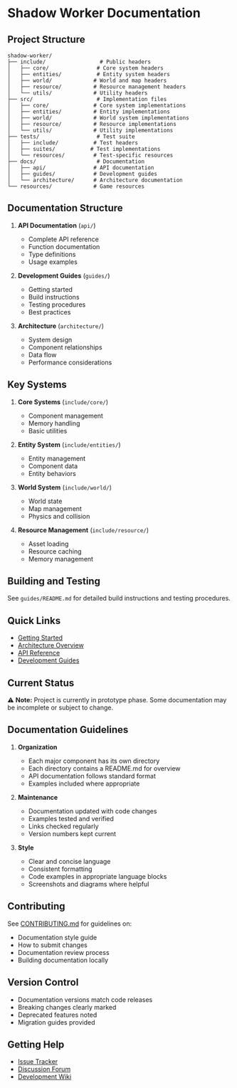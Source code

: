# Shadow Worker Documentation

## Project Structure

```
shadow-worker/
├── include/                 # Public headers
│   ├── core/               # Core system headers
│   ├── entities/           # Entity system headers
│   ├── world/             # World and map headers
│   ├── resource/          # Resource management headers
│   └── utils/             # Utility headers
├── src/                    # Implementation files
│   ├── core/              # Core system implementations
│   ├── entities/          # Entity implementations
│   ├── world/             # World system implementations
│   ├── resource/          # Resource implementations
│   └── utils/             # Utility implementations
├── tests/                  # Test suite
│   ├── include/           # Test headers
│   ├── suites/           # Test implementations
│   └── resources/         # Test-specific resources
├── docs/                   # Documentation
│   ├── api/               # API documentation
│   ├── guides/            # Development guides
│   └── architecture/      # Architecture documentation
└── resources/             # Game resources
```

## Documentation Structure

1. **API Documentation** (`api/`)
   - Complete API reference
   - Function documentation
   - Type definitions
   - Usage examples

2. **Development Guides** (`guides/`)
   - Getting started
   - Build instructions
   - Testing procedures
   - Best practices

3. **Architecture** (`architecture/`)
   - System design
   - Component relationships
   - Data flow
   - Performance considerations

## Key Systems

1. **Core Systems** (`include/core/`)
   - Component management
   - Memory handling
   - Basic utilities

2. **Entity System** (`include/entities/`)
   - Entity management
   - Component data
   - Entity behaviors

3. **World System** (`include/world/`)
   - World state
   - Map management
   - Physics and collision

4. **Resource Management** (`include/resource/`)
   - Asset loading
   - Resource caching
   - Memory management

## Building and Testing

See `guides/README.md` for detailed build instructions and testing procedures.

## Quick Links

- [Getting Started](getting_started/README.md)
- [Architecture Overview](architecture/system_design.md)
- [API Reference](api/README.md)
- [Development Guides](guides/README.md)

## Current Status

⚠️ **Note:** Project is currently in prototype phase. Some documentation may be incomplete or subject to change.

## Documentation Guidelines

1. **Organization**
   - Each major component has its own directory
   - Each directory contains a README.md for overview
   - API documentation follows standard format
   - Examples included where appropriate

2. **Maintenance**
   - Documentation updated with code changes
   - Examples tested and verified
   - Links checked regularly
   - Version numbers kept current

3. **Style**
   - Clear and concise language
   - Consistent formatting
   - Code examples in appropriate language blocks
   - Screenshots and diagrams where helpful

## Contributing

See [CONTRIBUTING.md](../CONTRIBUTING.md) for guidelines on:
- Documentation style guide
- How to submit changes
- Documentation review process
- Building documentation locally

## Version Control

- Documentation versions match code releases
- Breaking changes clearly marked
- Deprecated features noted
- Migration guides provided

## Getting Help

- [Issue Tracker](https://github.com/yourusername/shadow-worker/issues)
- [Discussion Forum](https://github.com/yourusername/shadow-worker/discussions)
- [Development Wiki](https://github.com/yourusername/shadow-worker/wiki) 